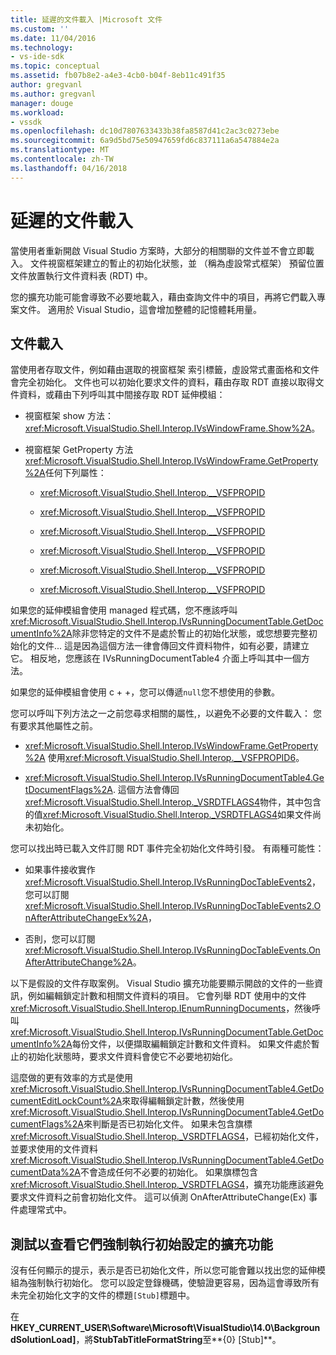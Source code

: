 ```yaml
---
title: 延遲的文件載入 |Microsoft 文件
ms.custom: ''
ms.date: 11/04/2016
ms.technology:
- vs-ide-sdk
ms.topic: conceptual
ms.assetid: fb07b8e2-a4e3-4cb0-b04f-8eb11c491f35
author: gregvanl
ms.author: gregvanl
manager: douge
ms.workload:
- vssdk
ms.openlocfilehash: dc10d7807633433b38fa8587d41c2ac3c0273ebe
ms.sourcegitcommit: 6a9d5bd75e50947659fd6c837111a6a547884e2a
ms.translationtype: MT
ms.contentlocale: zh-TW
ms.lasthandoff: 04/16/2018
---
```

# <a name="delayed-document-loading"></a>延遲的文件載入
當使用者重新開啟 Visual Studio 方案時，大部分的相關聯的文件並不會立即載入。 文件視窗框架建立的暫止的初始化狀態，並 （稱為虛設常式框架） 預留位置文件放置執行文件資料表 (RDT) 中。  
  
 您的擴充功能可能會導致不必要地載入，藉由查詢文件中的項目，再將它們載入專案文件。 適用於 Visual Studio，這會增加整體的記憶體耗用量。  
  
## <a name="document-loading"></a>文件載入  
 當使用者存取文件，例如藉由選取的視窗框架 索引標籤，虛設常式畫面格和文件會完全初始化。 文件也可以初始化要求文件的資料，藉由存取 RDT 直接以取得文件資料，或藉由下列呼叫其中間接存取 RDT 延伸模組：  
  
-   視窗框架 show 方法： <xref:Microsoft.VisualStudio.Shell.Interop.IVsWindowFrame.Show%2A>。  
  
-   視窗框架 GetProperty 方法<xref:Microsoft.VisualStudio.Shell.Interop.IVsWindowFrame.GetProperty%2A>任何下列屬性：  
  
    -   <xref:Microsoft.VisualStudio.Shell.Interop.__VSFPROPID>  
  
    -   <xref:Microsoft.VisualStudio.Shell.Interop.__VSFPROPID>  
  
    -   <xref:Microsoft.VisualStudio.Shell.Interop.__VSFPROPID>  
  
    -   <xref:Microsoft.VisualStudio.Shell.Interop.__VSFPROPID>  
  
    -   <xref:Microsoft.VisualStudio.Shell.Interop.__VSFPROPID>  
  
    -   <xref:Microsoft.VisualStudio.Shell.Interop.__VSFPROPID>  
  
 如果您的延伸模組會使用 managed 程式碼，您不應該呼叫<xref:Microsoft.VisualStudio.Shell.Interop.IVsRunningDocumentTable.GetDocumentInfo%2A>除非您特定的文件不是處於暫止的初始化狀態，或您想要完整初始化的文件... 這是因為這個方法一律會傳回文件資料物件，如有必要，請建立它。 相反地，您應該在 IVsRunningDocumentTable4 介面上呼叫其中一個方法。  
  
 如果您的延伸模組會使用 c + +，您可以傳遞`null`您不想使用的參數。  
  
 您可以呼叫下列方法之一之前您尋求相關的屬性,，以避免不必要的文件載入： 您有要求其他屬性之前。  
  
-   <xref:Microsoft.VisualStudio.Shell.Interop.IVsWindowFrame.GetProperty%2A> 使用<xref:Microsoft.VisualStudio.Shell.Interop.__VSFPROPID6>。  
  
-   <xref:Microsoft.VisualStudio.Shell.Interop.IVsRunningDocumentTable4.GetDocumentFlags%2A>. 這個方法會傳回<xref:Microsoft.VisualStudio.Shell.Interop._VSRDTFLAGS4>物件，其中包含的值<xref:Microsoft.VisualStudio.Shell.Interop._VSRDTFLAGS4>如果文件尚未初始化。  
  
 您可以找出時已載入文件訂閱 RDT 事件完全初始化文件時引發。 有兩種可能性：  
  
-   如果事件接收實作<xref:Microsoft.VisualStudio.Shell.Interop.IVsRunningDocTableEvents2>，您可以訂閱<xref:Microsoft.VisualStudio.Shell.Interop.IVsRunningDocTableEvents2.OnAfterAttributeChangeEx%2A>，  
  
-   否則，您可以訂閱<xref:Microsoft.VisualStudio.Shell.Interop.IVsRunningDocTableEvents.OnAfterAttributeChange%2A>。  
  
 以下是假設的文件存取案例。 Visual Studio 擴充功能要顯示開啟的文件的一些資訊，例如編輯鎖定計數和相關文件資料的項目。 它會列舉 RDT 使用中的文件<xref:Microsoft.VisualStudio.Shell.Interop.IEnumRunningDocuments>，然後呼叫<xref:Microsoft.VisualStudio.Shell.Interop.IVsRunningDocumentTable.GetDocumentInfo%2A>每份文件，以便擷取編輯鎖定計數和文件資料。 如果文件處於暫止的初始化狀態時，要求文件資料會使它不必要地初始化。  
  
 這麼做的更有效率的方式是使用<xref:Microsoft.VisualStudio.Shell.Interop.IVsRunningDocumentTable4.GetDocumentEditLockCount%2A>來取得編輯鎖定計數，然後使用<xref:Microsoft.VisualStudio.Shell.Interop.IVsRunningDocumentTable4.GetDocumentFlags%2A>來判斷是否已初始化文件。 如果未包含旗標<xref:Microsoft.VisualStudio.Shell.Interop._VSRDTFLAGS4>，已經初始化文件，並要求使用的文件資料<xref:Microsoft.VisualStudio.Shell.Interop.IVsRunningDocumentTable4.GetDocumentData%2A>不會造成任何不必要的初始化。 如果旗標包含<xref:Microsoft.VisualStudio.Shell.Interop._VSRDTFLAGS4>，擴充功能應該避免要求文件資料之前會初始化文件。 這可以偵測 OnAfterAttributeChange(Ex) 事件處理常式中。  
  
## <a name="testing-extensions-to-see-if-they-force-initialization"></a>測試以查看它們強制執行初始設定的擴充功能  
 沒有任何顯示的提示，表示是否已初始化文件，所以您可能會難以找出您的延伸模組為強制執行初始化。 您可以設定登錄機碼，使驗證更容易，因為這會導致所有未完全初始化文字的文件的標題`[Stub]`標題中。  
  
 在**HKEY_CURRENT_USER\Software\Microsoft\VisualStudio\14.0\BackgroundSolutionLoad]**，將**StubTabTitleFormatString**至**{0} [Stub]**。